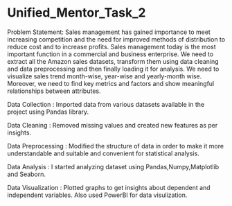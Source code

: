 # Unified_Mentor_Task_2

Problem Statement:
Sales management has gained importance to meet increasing competition and the need for improved methods of distribution to reduce cost and to increase profits. Sales management today is the most important function in a commercial and business enterprise. We need to extract all the Amazon sales datasets, transform them using data cleaning and data preprocessing and then finally loading it for analysis. We need to visualize sales trend month-wise, year-wise and yearly-month wise. Moreover, we need to find key metrics and factors and show meaningful relationships between attributes.

 Data Collection      : Imported data from various datasets available in the project using Pandas library. 

 Data Cleaning        : Removed missing values and created new features as per insights. 

 Data Preprocessing   : Modified the structure of data in order to make it more understandable and suitable and convenient for statistical analysis. 

 Data Analysis        : I started analyzing dataset using Pandas,Numpy,Matplotlib and Seaborn. 

 Data Visualization   : Plotted graphs to get insights about dependent and independent variables. Also used PowerBI for data visulization. 
